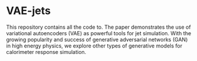 # VAE-jets

This repository contains all the code to. The paper demonstrates the use of variational autoencoders (VAE) as powerful tools for jet simulation. With the growing popularity and success of generative adversarial networks (GAN) in high energy physics, we explore other types of generative models for calorimeter response simulation. 

